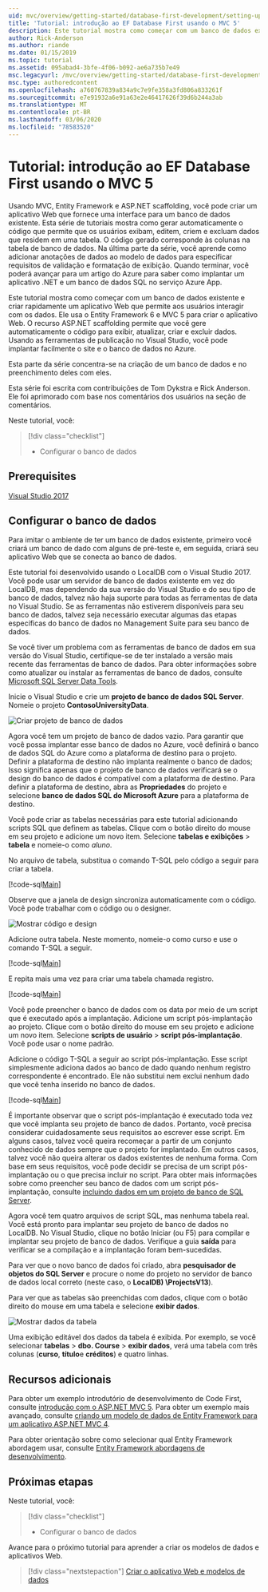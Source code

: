```yaml
---
uid: mvc/overview/getting-started/database-first-development/setting-up-database
title: 'Tutorial: introdução ao EF Database First usando o MVC 5'
description: Este tutorial mostra como começar com um banco de dados existente e criar rapidamente um aplicativo Web que permite aos usuários interagir com os dados.
author: Rick-Anderson
ms.author: riande
ms.date: 01/15/2019
ms.topic: tutorial
ms.assetid: 095abad4-3bfe-4f06-b092-ae6a735b7e49
msc.legacyurl: /mvc/overview/getting-started/database-first-development/setting-up-database
msc.type: authoredcontent
ms.openlocfilehash: a760767839a834a9c7e9fe358a3fd806a833261f
ms.sourcegitcommit: e7e91932a6e91a63e2e46417626f39d6b244a3ab
ms.translationtype: MT
ms.contentlocale: pt-BR
ms.lasthandoff: 03/06/2020
ms.locfileid: "78583520"
---
```

# <a name="tutorial-get-started-with-ef-database-first-using-mvc-5"></a>Tutorial: introdução ao EF Database First usando o MVC 5

Usando MVC, Entity Framework e ASP.NET scaffolding, você pode criar um aplicativo Web que fornece uma interface para um banco de dados existente. Esta série de tutoriais mostra como gerar automaticamente o código que permite que os usuários exibam, editem, criem e excluam dados que residem em uma tabela. O código gerado corresponde às colunas na tabela de banco de dados. Na última parte da série, você aprende como adicionar anotações de dados ao modelo de dados para especificar requisitos de validação e formatação de exibição. Quando terminar, você poderá avançar para um artigo do Azure para saber como implantar um aplicativo .NET e um banco de dados SQL no serviço Azure App.

Este tutorial mostra como começar com um banco de dados existente e criar rapidamente um aplicativo Web que permite aos usuários interagir com os dados. Ele usa o Entity Framework 6 e MVC 5 para criar o aplicativo Web. O recurso ASP.NET scaffolding permite que você gere automaticamente o código para exibir, atualizar, criar e excluir dados. Usando as ferramentas de publicação no Visual Studio, você pode implantar facilmente o site e o banco de dados no Azure.

Esta parte da série concentra-se na criação de um banco de dados e no preenchimento deles com eles.

Esta série foi escrita com contribuições de Tom Dykstra e Rick Anderson. Ele foi aprimorado com base nos comentários dos usuários na seção de comentários.

Neste tutorial, você:

> [!div class="checklist"]
> * Configurar o banco de dados

## <a name="prerequisites"></a>Prerequisites

[Visual Studio 2017](https://visualstudio.microsoft.com/downloads/)

## <a name="set-up-the-database"></a>Configurar o banco de dados

Para imitar o ambiente de ter um banco de dados existente, primeiro você criará um banco de dado com alguns de pré-teste e, em seguida, criará seu aplicativo Web que se conecta ao banco de dados.

Este tutorial foi desenvolvido usando o LocalDB com o Visual Studio 2017. Você pode usar um servidor de banco de dados existente em vez do LocalDB, mas dependendo da sua versão do Visual Studio e do seu tipo de banco de dados, talvez não haja suporte para todas as ferramentas de data no Visual Studio. Se as ferramentas não estiverem disponíveis para seu banco de dados, talvez seja necessário executar algumas das etapas específicas do banco de dados no Management Suite para seu banco de dados.

Se você tiver um problema com as ferramentas de banco de dados em sua versão do Visual Studio, certifique-se de ter instalado a versão mais recente das ferramentas de banco de dados. Para obter informações sobre como atualizar ou instalar as ferramentas de banco de dados, consulte [Microsoft SQL Server Data Tools](https://msdn.microsoft.com/data/hh297027).

Inicie o Visual Studio e crie um **projeto de banco de dados SQL Server**. Nomeie o projeto **ContosoUniversityData**.

![Criar projeto de banco de dados](setting-up-database/_static/image1.png)

Agora você tem um projeto de banco de dados vazio. Para garantir que você possa implantar esse banco de dados no Azure, você definirá o banco de dados SQL do Azure como a plataforma de destino para o projeto. Definir a plataforma de destino não implanta realmente o banco de dados; Isso significa apenas que o projeto de banco de dados verificará se o design do banco de dados é compatível com a plataforma de destino. Para definir a plataforma de destino, abra as **Propriedades** do projeto e selecione **banco de dados SQL do Microsoft Azure** para a plataforma de destino.

Você pode criar as tabelas necessárias para este tutorial adicionando scripts SQL que definem as tabelas. Clique com o botão direito do mouse em seu projeto e adicione um novo item. Selecione **tabelas e exibições** > **tabela** e nomeie-o como *aluno*.

No arquivo de tabela, substitua o comando T-SQL pelo código a seguir para criar a tabela.

[!code-sql[Main](setting-up-database/samples/sample1.sql)]

Observe que a janela de design sincroniza automaticamente com o código. Você pode trabalhar com o código ou o designer.

![Mostrar código e design](setting-up-database/_static/image5.png)

Adicione outra tabela. Neste momento, nomeie-o como curso e use o comando T-SQL a seguir.

[!code-sql[Main](setting-up-database/samples/sample2.sql)]

E repita mais uma vez para criar uma tabela chamada registro.

[!code-sql[Main](setting-up-database/samples/sample3.sql)]

Você pode preencher o banco de dados com os data por meio de um script que é executado após a implantação. Adicione um script pós-implantação ao projeto. Clique com o botão direito do mouse em seu projeto e adicione um novo item. Selecione **scripts de usuário** > **script pós-implantação**. Você pode usar o nome padrão.

Adicione o código T-SQL a seguir ao script pós-implantação. Esse script simplesmente adiciona dados ao banco de dado quando nenhum registro correspondente é encontrado. Ele não substitui nem exclui nenhum dado que você tenha inserido no banco de dados.

[!code-sql[Main](setting-up-database/samples/sample4.sql)]

É importante observar que o script pós-implantação é executado toda vez que você implanta seu projeto de banco de dados. Portanto, você precisa considerar cuidadosamente seus requisitos ao escrever esse script. Em alguns casos, talvez você queira recomeçar a partir de um conjunto conhecido de dados sempre que o projeto for implantado. Em outros casos, talvez você não queira alterar os dados existentes de nenhuma forma. Com base em seus requisitos, você pode decidir se precisa de um script pós-implantação ou o que precisa incluir no script. Para obter mais informações sobre como preencher seu banco de dados com um script pós-implantação, consulte [incluindo dados em um projeto de banco de SQL Server](https://blogs.msdn.com/b/ssdt/archive/2012/02/02/including-data-in-an-sql-server-database-project.aspx).

Agora você tem quatro arquivos de script SQL, mas nenhuma tabela real. Você está pronto para implantar seu projeto de banco de dados no LocalDB. No Visual Studio, clique no botão Iniciar (ou F5) para compilar e implantar seu projeto de banco de dados. Verifique a guia **saída** para verificar se a compilação e a implantação foram bem-sucedidas.

Para ver que o novo banco de dados foi criado, abra **pesquisador de objetos do SQL Server** e procure o nome do projeto no servidor de banco de dados local correto (neste caso, o **LocalDB) \ProjectsV13**).

Para ver que as tabelas são preenchidas com dados, clique com o botão direito do mouse em uma tabela e selecione **exibir dados**.

![Mostrar dados da tabela](setting-up-database/_static/image9.png)

Uma exibição editável dos dados da tabela é exibida. Por exemplo, se você selecionar **tabelas** > **dbo. Course** > **exibir dados**, verá uma tabela com três colunas (**curso**, **título**e **créditos**) e quatro linhas.

## <a name="additional-resources"></a>Recursos adicionais

Para obter um exemplo introdutório de desenvolvimento de Code First, consulte [introdução com o ASP.NET MVC 5](../introduction/getting-started.md). Para obter um exemplo mais avançado, consulte [criando um modelo de dados de Entity Framework para um aplicativo ASP.NET MVC 4](../getting-started-with-ef-using-mvc/creating-an-entity-framework-data-model-for-an-asp-net-mvc-application.md).

Para obter orientação sobre como selecionar qual Entity Framework abordagem usar, consulte [Entity Framework abordagens de desenvolvimento](https://msdn.microsoft.com/library/ms178359.aspx#dbfmfcf).

## <a name="next-steps"></a>Próximas etapas

Neste tutorial, você:

> [!div class="checklist"]
> * Configurar o banco de dados

Avance para o próximo tutorial para aprender a criar os modelos de dados e aplicativos Web.
> [!div class="nextstepaction"]
> [Criar o aplicativo Web e modelos de dados](creating-the-web-application.md)
